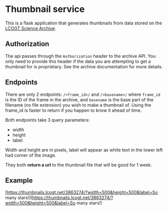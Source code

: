 # Thumbnail service

This is a flask application that generates thumbnails from data stored on the
[LCOGT Science Archive](https://developers.lcogt.net/pages/archive.html).

## Authorization

The api passes through the `Authorization` header to the archive API. You only need to provide
this header if the data you are attempting to get a thumbnail for is proprietary. See the archive
documentation for more details.

## Endpoints

There are only 2 endpoints: `/<frame_id>/` and `/<basename>/` where `frame_id` is the ID of the frame
in the archive, and `basename` is the base part of the filename (no file extension) you wish to make
a thumbnail of. Using the frame_id is faster to return if you happen to know it
ahead of time.

Both endpoints take 3 query parameters:

* width
* height
* label

Width and height are in pixels, label will appear as white text in the lower left had corner of the image.

They both **return a url** to the thumbnail file that will be good for 1 week.


## Example

[https://thumbnails.lcogt.net/3863274/?width=500&height=500&label=So many stars!](https://thumbnails.lcogt.net/3863274/?width=500&height=500&label=So many stars!)
